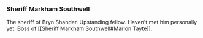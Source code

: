 ### Sheriff Markham Southwell

The sheriff of Bryn Shander. Upstanding fellow. Haven't met him personally yet. Boss of [[Sheriff Markham Southwell#Marlon Tayte]].